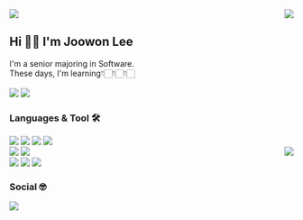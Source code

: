 <div align="">
   <img src="https://capsule-render.vercel.app/api?type=waving&color=CED8F6&height=180&section=header&text=2oo1's%20Github&fontSize=40&fontAlignY=35&fontAlign=50&\"/>
   <a href="https://solved.ac/helloitsme"><img align="right" src="http://mazassumnida.wtf/api/v2/generate_badge?boj=helloitsme"/></a>
  <div align= left>
     <h2><b>Hi 👋🏻  I'm Joowon Lee</b></h2>
        I'm a senior majoring in Software.<br/>
        These days, I'm learning👇🏻👇🏻👇🏻<br/><br/>
<!--         <img src="https://img.shields.io/badge/HTML5-E34F26?style=flat-square&logo=html5&logoColor=white">
        <img src="https://img.shields.io/badge/CSS3-1572B6?style=flat-square&logo=css3&logoColor=white">
        <img src="https://img.shields.io/badge/JQuery-0769AD?style=flat-square&logo=jquery&logoColor=white">
        <img src="https://img.shields.io/badge/Bootstrap-7952B3?style=flat-square&logo=bootstrap&logoColor=white"> -->
        <img src="https://img.shields.io/badge/Spring-6DB33F?style=flat-square&logo=spring&logoColor=white">
        <img src="https://img.shields.io/badge/SpringBoot-6DB33F?style=flat-square&logo=springboot&logoColor=white">
     <h3><b>Languages & Tool 🛠️</b></h3>
     <img src="https://img.shields.io/badge/C%23-%23239120?style=flat-square&logo=C-sharp&logoColor=white"/>
     <img src="https://img.shields.io/badge/Java-007396?style=flat-square&logo=OpenJDK&logoColor=white"> 
     <img src="https://img.shields.io/badge/MySQL-4479A1?style=flat-square&logo=mysql&logoColor=white">
     <img src="https://img.shields.io/badge/Oracle-F80000?style=flat-square&logo=oracle&logoColor=white">
     <br>
  </div>
   <a hfef="https://github.com/2oo1s"/><img align="right" src="https://github-readme-stats.vercel.app/api/top-langs/?username=2oo1s&layout=compact&theme=onedark&langs_count=6&hide_border=true&hide=typescript,jupyter%20notebook"/></a>
    <div align=left>
     <img src="https://img.shields.io/badge/JavaScript-F7DF1E?style=flat-square&logo=javascript&logoColor=black"> 
     <img src="https://img.shields.io/badge/React-61DAFB?style=flat-square&logo=react&logoColor=black">
     <br>
       <img src="https://img.shields.io/badge/Apache Tomcat-F8DC75?style=flat-square&logo=apachetomcat&logoColor=black">
     <img src="https://img.shields.io/badge/Visual%20Studio%20Code-007ACC.svg?&style=flat-square&logo=Visual%20Studio%20Code&logoColor=white"> 
     <img src="https://img.shields.io/badge/Eclipse%20IDE-2C2255.svg?&style=flat-square&logo=Eclipse%20IDE&logoColor=white">
  </div>
   
  <div align= left>
    <h3><b>Social 🤓</b></h3>
    <a href="https://2oo1s.tistory.com/"><img src="https://img.shields.io/badge/Tistory-FE642E?style=flat-square&logo=Tistory&logoColor=white"/></a>
  </div>

<!--
**2oo1s/2oo1s** is a ✨ _special_ ✨ repository because its `README.md` (this file) appears on your GitHub profile.

Here are some ideas to get you started:

- 🔭 I’m currently working on ...
- 🌱 I’m currently learning ...
- 👯 I’m looking to collaborate on ...
- 🤔 I’m looking for help with ...
- 💬 Ask me about ...
- 📫 How to reach me: ...
- 😄 Pronouns: ...
- ⚡ Fun fact: ...
-->
